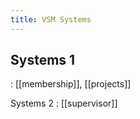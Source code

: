 ```yaml
---
title: VSM Systems
---
```


## Systems 1
: [[membership]], [[projects]]

Systems 2
: [[supervisor]]
##
